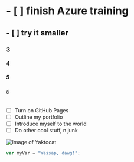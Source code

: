 # - [ ] finish Azure training
## - [ ] try it smaller
### 3
#### 4
##### 5
###### 6

- [ ] Turn on GitHub Pages
- [ ] Outline my portfolio
- [ ] Introduce myself to the world
- [ ] Do other cool stuff, n junk

![Image of Yaktocat](https://octodex.github.com/images/yaktocat.png)

``` javascript
var myVar = "Wassap, dawg!";
```
